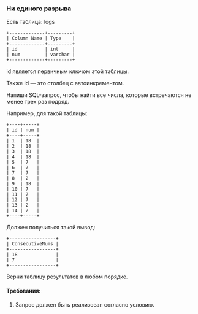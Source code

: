 
### Ни единого разрыва

Есть таблица: logs
```
+-------------+---------+
| Column Name | Type    |
+-------------+---------+
| id          | int     |
| num         | varchar |
+-------------+---------+
```
id является первичным ключом этой таблицы.

Также id — это столбец с автоинкрементом.

Напиши SQL-запрос, чтобы найти все числа, которые встречаются не менее трех раз подряд.

Например, для такой таблицы:
```
+----+-----+
| id | num |
+----+-----+
| 1  | 18  |
| 2  | 18  |
| 3  | 18  |
| 4  | 18  |
| 5  | 7   |
| 6  | 7   |
| 7  | 7   |
| 8  | 2   |
| 9  | 18  |
| 10 | 7   |
| 11 | 7   |
| 12 | 7   |
| 13 | 2   |
| 14 | 2   |
+----+-----+
```
Должен получиться такой вывод:
```
+-----------------+
| ConsecutiveNums |
+-----------------+
| 18              |
| 7               |
+-----------------+
```
Верни таблицу результатов в любом порядке.

#### Требования:
1.	Запрос должен быть реализован согласно условию.

